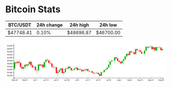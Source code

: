# Bitcoin Stats

BTC/USDT|24h change|24h high|24h low|
|---|---|---|---|
|$47748.41|0.10%|$48696.87|$46700.00|

<img src="./chart.svg">
